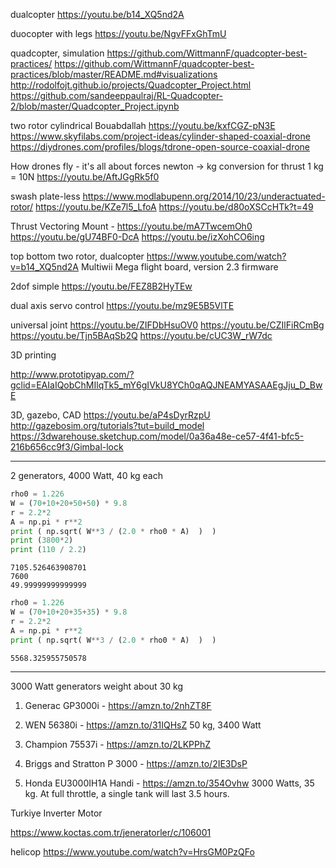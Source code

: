 

dualcopter
https://youtu.be/b14_XQ5nd2A

duocopter with legs
https://youtu.be/NgvFFxGhTmU

quadcopter, simulation
https://github.com/WittmannF/quadcopter-best-practices/
https://github.com/WittmannF/quadcopter-best-practices/blob/master/README.md#visualizations
http://rodolfojt.github.io/projects/Quadcopter_Project.html
https://github.com/sandeeppaulraj/RL-Quadcopter-2/blob/master/Quadcopter_Project.ipynb

two rotor cylindrical
Bouabdallah
https://youtu.be/kxfCGZ-pN3E
https://www.skyfilabs.com/project-ideas/cylinder-shaped-coaxial-drone
https://diydrones.com/profiles/blogs/tdrone-open-source-coaxial-drone

How drones fly - it's all about forces
newton -> kg conversion for thrust 1 kg = 10N
https://youtu.be/AftJGgRk5f0

swash plate-less
https://www.modlabupenn.org/2014/10/23/underactuated-rotor/
https://youtu.be/KZe7l5_LfoA
https://youtu.be/d80oXSCcHTk?t=49


Thrust Vectoring Mount - 
https://youtu.be/mA7TwcemOh0
https://youtu.be/gU74BF0-DcA
https://youtu.be/izXohCO6ing

top bottom two rotor, dualcopter
https://www.youtube.com/watch?v=b14_XQ5nd2A
Multiwii Mega flight board, version 2.3 firmware

2dof simple
https://youtu.be/FEZ8B2HyTEw

dual axis servo control
https://youtu.be/mz9E5B5VlTE


universal joint
https://youtu.be/ZIFDbHsuOV0
https://youtu.be/CZIlFiRCmBg
https://youtu.be/Tjn5BAqSb2Q
https://youtu.be/cUC3W_rW7dc

3D printing

http://www.prototipyap.com/?gclid=EAIaIQobChMIlqTk5_mY6gIVkU8YCh0qAQJNEAMYASAAEgJju_D_BwE


3D, gazebo, CAD
https://youtu.be/aP4sDyrRzpU
http://gazebosim.org/tutorials?tut=build_model
https://3dwarehouse.sketchup.com/model/0a36a48e-ce57-4f41-bfc5-216b656cc9f3/Gimbal-lock

--------------------------------------------------------

2 generators, 4000 Watt, 40 kg each


```python
rho0 = 1.226
W = (70+10+20+50+50) * 9.8
r = 2.2*2
A = np.pi * r**2
print ( np.sqrt( W**3 / (2.0 * rho0 * A)  )  )
print (3800*2)
print (110 / 2.2)
```

```text
7105.526463908701
7600
49.99999999999999
```

```python
rho0 = 1.226
W = (70+10+20+35+35) * 9.8
r = 2.2*2
A = np.pi * r**2
print ( np.sqrt( W**3 / (2.0 * rho0 * A)  )  )
```

```text
5568.325955750578
```


---------------------------------------------------------

3000 Watt generators weight about 30 kg

1. Generac GP3000i - https://amzn.to/2nhZT8F

2. WEN 56380i - https://amzn.to/31IQHsZ
   50 kg, 3400 Watt

3. Champion 75537i - https://amzn.to/2LKPPhZ

4. Briggs and Stratton P 3000 - https://amzn.to/2IE3DsP

5. Honda EU3000IH1A Handi - https://amzn.to/354Ovhw 3000 Watts, 35
   kg. At full throttle, a single tank will last 3.5 hours.

Turkiye Inverter Motor

https://www.koctas.com.tr/jeneratorler/c/106001

helicop
https://www.youtube.com/watch?v=HrsGM0PzQFo


